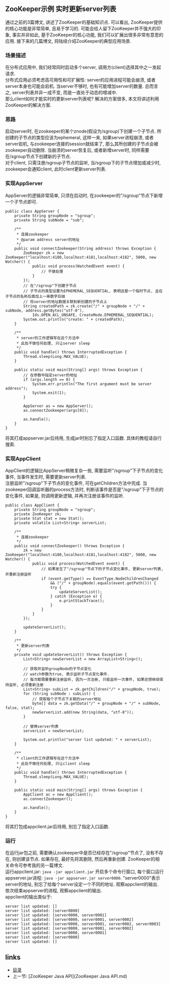 ZooKeeper示例 实时更新server列表
----

通过之前的3篇博文, 讲述了ZooKeeper的基础知识点. 可以看出, ZooKeeper提供的核心功能是非常简单, 且易于学习的. 可能会给人留下ZooKeeper并不强大的印象, 事实并非如此, 基于ZooKeeper的核心功能, 我们可以扩展出很多非常有意思的应用. 接下来的几篇博文, 将陆续介绍ZooKeeper的典型应用场景.

### 场景描述
在分布式应用中, 我们经常同时启动多个server, 调用方(client)选择其中之一发起请求.  
分布式应用必须考虑高可用性和可扩展性: server的应用进程可能会崩溃, 或者server本身也可能会宕机. 当server不够时, 也有可能增加server的数量. 总而言之, server列表并非一成不变, 而是一直处于动态的增减中.  
那么client如何才能实时的更新server列表呢? 解决的方案很多, 本文将讲述利用ZooKeeper的解决方案.

### 思路
启动server时, 在zookeeper的某个znode(假设为/sgroup)下创建一个子节点. 所创建的子节点的类型应该为ephemeral, 这样一来, 如果server进程崩溃, 或者server宕机, 与zookeeper连接的session就结束了, 那么其所创建的子节点会被zookeeper自动删除. 当崩溃的server恢复后, 或者新增server时, 同样需要在/sgroup节点下创建新的子节点.  
对于client, 只需注册/sgroup子节点的监听, 当/sgroup下的子节点增加或减少时, zookeeper会通知client, 此时client更新server列表.

### 实现AppServer
AppServer的逻辑非常简单, 只须在启动时, 在zookeeper的"/sgroup"节点下新增一个子节点即可.
```
public class AppServer {
	private String groupNode = "sgroup";
	private String subNode = "sub";

	/**
	 * 连接zookeeper
	 * @param address server的地址
	 */
	public void connectZookeeper(String address) throws Exception {
		ZooKeeper zk = new ZooKeeper("localhost:4180,localhost:4181,localhost:4182", 5000, new Watcher() {
			public void process(WatchedEvent event) {
				// 不做处理
			}
		});
		// 在"/sgroup"下创建子节点
		// 子节点的类型设置为EPHEMERAL_SEQUENTIAL, 表明这是一个临时节点, 且在子节点的名称后面加上一串数字后缀
		// 将server的地址数据关联到新创建的子节点上
		String createdPath = zk.create("/" + groupNode + "/" + subNode, address.getBytes("utf-8"), 
			Ids.OPEN_ACL_UNSAFE, CreateMode.EPHEMERAL_SEQUENTIAL);
		System.out.println("create: " + createdPath);
	}
	
	/**
	 * server的工作逻辑写在这个方法中
	 * 此处不做任何处理, 只让server sleep
	 */
	public void handle() throws InterruptedException {
		Thread.sleep(Long.MAX_VALUE);
	}
	
	public static void main(String[] args) throws Exception {
		// 在参数中指定server的地址
		if (args.length == 0) {
			System.err.println("The first argument must be server address");
			System.exit(1);
		}
		
		AppServer as = new AppServer();
		as.connectZookeeper(args[0]);
		
		as.handle();
	}
}
```
将其打成appserver.jar后待用, 生成jar时别忘了指定入口函数. 具体的教程请自行搜索.

### 实现AppClient
AppClient的逻辑比AppServer稍微复杂一些, 需要监听"/sgroup"下子节点的变化事件, 当事件发生时, 需要更新server列表.  
注册监听"/sgroup"下子节点的变化事件, 可在getChildren方法中完成. 当zookeeper回调监听器的process方法时, 判断该事件是否是"/sgroup"下子节点的变化事件, 如果是, 则调用更新逻辑, 并再次注册该事件的监听.
```
public class AppClient {
	private String groupNode = "sgroup";
	private ZooKeeper zk;
	private Stat stat = new Stat();
	private volatile List<String> serverList;

	/**
	 * 连接zookeeper
	 */
	public void connectZookeeper() throws Exception {
		zk = new ZooKeeper("localhost:4180,localhost:4181,localhost:4182", 5000, new Watcher() {
			public void process(WatchedEvent event) {
				// 如果发生了"/sgroup"节点下的子节点变化事件, 更新server列表, 并重新注册监听
				if (event.getType() == EventType.NodeChildrenChanged 
					&& ("/" + groupNode).equals(event.getPath())) {
					try {
						updateServerList();
					} catch (Exception e) {
						e.printStackTrace();
					}
				}
			}
		});

		updateServerList();
	}

	/**
	 * 更新server列表
	 */
	private void updateServerList() throws Exception {
		List<String> newServerList = new ArrayList<String>();

		// 获取并监听groupNode的子节点变化
		// watch参数为true, 表示监听子节点变化事件. 
		// 每次都需要重新注册监听, 因为一次注册, 只能监听一次事件, 如果还想继续保持监听, 必须重新注册
		List<String> subList = zk.getChildren("/" + groupNode, true);
		for (String subNode : subList) {
			// 获取每个子节点下关联的server地址
			byte[] data = zk.getData("/" + groupNode + "/" + subNode, false, stat);
			newServerList.add(new String(data, "utf-8"));
		}

		// 替换server列表
		serverList = newServerList;

		System.out.println("server list updated: " + serverList);
	}

	/**
	 * client的工作逻辑写在这个方法中
	 * 此处不做任何处理, 只让client sleep
	 */
	public void handle() throws InterruptedException {
		Thread.sleep(Long.MAX_VALUE);
	}

	public static void main(String[] args) throws Exception {
		AppClient ac = new AppClient();
		ac.connectZookeeper();

		ac.handle();
	}
}
```
将其打包成appclient.jar后待用, 别忘了指定入口函数.

### 运行
在运行jar包之前, 需要确认zookeeper中是否已经存在"/sgroup"节点了, 没有不存在, 则创建该节点. 如果存在, 最好先将其删除, 然后再重新创建. ZooKeeper的相关命令可参考我的另一篇博文.  
运行appclient.jar: `java -jar appclient.jar`
开启多个命令行窗口, 每个窗口运行appserver.jar进程: `java -jar appserver.jar server0000`. "server0000"表示server的地址, 别忘了给每个server设定一个不同的地址. 观察appclient的输出.  
依次结束appserver的进程, 观察appclient的输出.  
appclient的输出类似于:
```
server list updated: []
server list updated: [server0000]
server list updated: [server0000, server0001]
server list updated: [server0000, server0001, server0002]
server list updated: [server0000, server0001, server0002, server0003]
server list updated: [server0000, server0001, server0002]
server list updated: [server0000, server0001]
server list updated: [server0000]
server list updated: []
```


links
-----
+ [目录](../zookeeper)
+ 上一节: [ZooKeeper Java API](ZooKeeper Java API.md)

